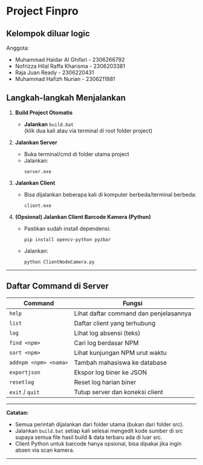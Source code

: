 # Project Finpro
## Kelompok diluar logic
Anggota:
- Muhammad Haidar Al Ghifari - 2306266792
- Nofrizza Hilal Raffa Kharisma - 2306203381
- Raja Juan Ready - 2306220431
- Muhammad Hafizh Nurian - 2306211881

## Langkah-langkah Menjalankan

1. **Build Project Otomatis**
   - **Jalankan** `build.bat`  
     (klik dua kali atau via terminal di root folder project)

2. **Jalankan Server**
   - Buka terminal/cmd di folder utama project
   - Jalankan:
     ```
     server.exe
     ```

3. **Jalankan Client**
   - Bisa dijalankan beberapa kali di komputer berbeda/terminal berbeda:
     ```
     client.exe
     ```

4. **(Opsional) Jalankan Client Barcode Kamera (Python)**
   - Pastikan sudah install dependensi:
     ```
     pip install opencv-python pyzbar
     ```
   - Jalankan:
     ```
     python ClientNodeCamera.py
     ```

---

## Daftar Command di Server

| Command                  | Fungsi                                        |
|--------------------------|-----------------------------------------------|
| `help`                   | Lihat daftar command dan penjelasannya        |
| `list`                   | Daftar client yang terhubung                  |
| `log`                    | Lihat log absensi (teks)                      |
| `find <npm>`             | Cari log berdasar NPM                         |
| `sort <npm>`             | Lihat kunjungan NPM urut waktu                |
| `addnpm <npm> <nama>`    | Tambah mahasiswa ke database                  |
| `exportjson`             | Ekspor log biner ke JSON                      |
| `resetlog`               | Reset log harian biner                        |
| `exit` / `quit`          | Tutup server dan koneksi client               |

---

**Catatan:**  
- Semua perintah dijalankan dari folder utama (bukan dari folder src).
- Jalankan `build.bat` setiap kali selesai mengedit kode sumber di src supaya semua file hasil build & data terbaru ada di luar src.
- Client Python untuk barcode hanya opsional, bisa dipakai jika ingin absen via scan kamera.

---
